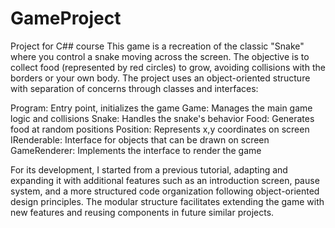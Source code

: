 # GameProject
Project for C## course
This game is a recreation of the classic "Snake" where you control a snake moving across the screen. The objective is to collect food (represented by red circles) to grow, avoiding collisions with the borders or your own body.
The project uses an object-oriented structure with separation of concerns through classes and interfaces:

Program: Entry point, initializes the game
Game: Manages the main game logic and collisions
Snake: Handles the snake's behavior
Food: Generates food at random positions
Position: Represents x,y coordinates on screen
IRenderable: Interface for objects that can be drawn on screen
GameRenderer: Implements the interface to render the game

For its development, I started from a previous tutorial, adapting and expanding it with additional features such as an introduction screen, pause system, and a more structured code organization following object-oriented design principles.
The modular structure facilitates extending the game with new features and reusing components in future similar projects.
